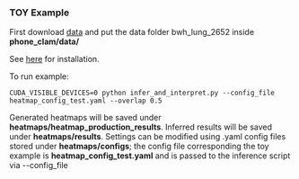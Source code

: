 ### TOY Example
First download [data](https://drive.google.com/drive/folders/1ofAFtL0PJd7fewOs3b44ejUzM-FwyQk0?usp=sharing) and put the data folder bwh_lung_2652 inside **phone_clam/data/**

See [here](INSTALLATION.md) for installation.

To run example:
``` shell
CUDA_VISIBLE_DEVICES=0 python infer_and_interpret.py --config_file heatmap_config_test.yaml --overlap 0.5
```

Generated heatmaps will be saved under **heatmaps/heatmap_production_results**.
Inferred results will be saved under **heatmaps/results**.
Settings can be modified using .yaml config files stored under **heatmaps/configs**; the config file corresponding the toy example is **heatmap_config_test.yaml** and is passed to the inference script via --config_file